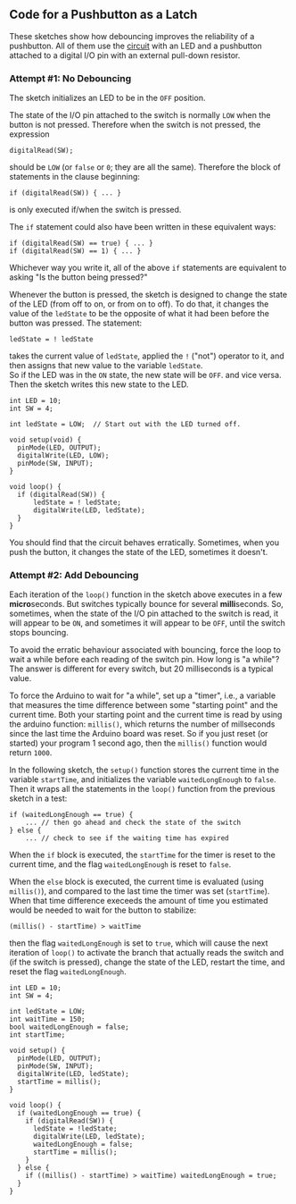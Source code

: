 ## Code for a Pushbutton as a Latch ##

These sketches show how debouncing improves the reliability
of a pushbutton.  All of them use the [circuit](../2b-pushbuttons/circuit.html#pulldown)
with an LED and a pushbutton attached to a digital I/O pin with an 
external pull-down resistor.

### Attempt #1:  No Debouncing ###

The sketch initializes an LED to be in the `OFF` position.

The state of the I/O pin attached to the switch is normally `LOW` when the 
button is not pressed.  Therefore when the switch is not pressed, the 
expression

    digitalRead(SW);

should be `LOW` (or `false` or `0`; they are all the same).  Therefore
the block of statements in the clause beginning:

    if (digitalRead(SW)) { ... }

is only executed if/when the switch is pressed.

The `if` statement could also have been written in these equivalent ways:

    if (digitalRead(SW) == true) { ... }
    if (digitalRead(SW) == 1) { ... }

Whichever way you write it, all of the above `if` statements
are equivalent to asking "Is the button being pressed?"

Whenever the button is pressed, the sketch is designed to change the 
state of the LED (from off to on, or from on to off).  To do that,
it changes the value of the `ledState` to be the opposite of what it
had been before the button was pressed.  The statement:

    ledState = ! ledState

takes the current value of `ledState`, applied the `!` ("not") operator 
to it, and then assigns that new value to the variable `ledState`.  
So if the LED was in the `ON` state, the new state will be `OFF`.
and vice versa.  Then the sketch writes this new state to the LED. 

    int LED = 10;
    int SW = 4;
    
    int ledState = LOW;  // Start out with the LED turned off.

    void setup(void) {
      pinMode(LED, OUTPUT);
      digitalWrite(LED, LOW);
      pinMode(SW, INPUT);
    }
    
    void loop() {
      if (digitalRead(SW)) {
          ledState = ! ledState;
          digitalWrite(LED, ledState);
      }
    }

You should find that the circuit behaves erratically.  Sometimes, when you
push the button, it changes the state of the LED, sometimes it doesn't.

### Attempt #2:  Add Debouncing ###

Each iteration of the `loop()` function in the sketch above executes in
a few **micro**seconds.  But switches typically bounce for 
several **milli**seconds.  So, sometimes, when the state of the I/O pin
attached to the switch is read, it will appear to be `ON`, and sometimes
it will appear to be `OFF`, until the switch stops bouncing.

To avoid the erratic behaviour associated with bouncing, force the loop
to wait a while before each reading of the switch pin.  How long is "a while"?
The answer is different for every switch, but 20 milliseconds is a typical value.  

To force the Arduino to wait for "a while", set up a "timer", i.e., 
a variable that measures the time difference between some "starting point"
and the current time.  Both your starting point and the current time
is read by using the arduino function: `millis()`, which returns the number 
of millseconds since the last time the Arduino board was reset.  So if you 
just reset (or started) your program 1 second ago, then the `millis()` 
function would return `1000`.

In the following sketch, the `setup()` function stores the current 
time in the variable `startTime`, and initializes the variable
`waitedLongEnough` to `false`.  Then it wraps all the statements in
the `loop()` function from the previous sketch in a test:

    if (waitedLongEnough == true) {
        ... // then go ahead and check the state of the switch
    } else {
        ... // check to see if the waiting time has expired

When the `if` block is executed, the `startTime` for the timer is
reset to the current time, and the flag `waitedLongEnough` is reset
to `false`.

When the `else` block is executed, the current time is evaluated
(using `millis()`), and compared to the last time the timer
was set (`startTime`).  When that time difference execeeds the
amount of time you estimated would be needed to wait for the
button to stabilize:

    (millis() - startTime) > waitTime

then the flag `waitedLongEnough` is set to `true`, which will
cause the next iteration of `loop()` to activate the branch that 
actually reads the switch and (if the switch is pressed), change
the state of the LED, restart the time, and reset the
flag `waitedLongEnough`.

    int LED = 10;
    int SW = 4;
    
    int ledState = LOW;
    int waitTime = 150;
    bool waitedLongEnough = false;
    int startTime;
    
    void setup() {
      pinMode(LED, OUTPUT);
      pinMode(SW, INPUT);
      digitalWrite(LED, ledState);
      startTime = millis();
    }
    
    void loop() {
      if (waitedLongEnough == true) {
        if (digitalRead(SW)) {   
          ledState = !ledState;
          digitalWrite(LED, ledState);
          waitedLongEnough = false;
          startTime = millis();
        }
      } else {
        if ((millis() - startTime) > waitTime) waitedLongEnough = true;
      }
    }
    
